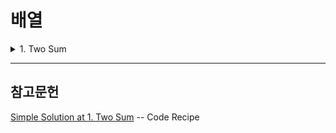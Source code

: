 # 배열

<details>
<summary>1. Two Sum</summary>
<br/>

**문제풀이 (1/2)**

처음 접근 방법은 시간복잡도 O(n^2)이었다.

```js
/**
 * @param {number[]} nums
 * @param {number} target
 * @return {number[]}
 */
var twoSum = function(nums, target) {
  for(let i = 0; i < nums.length; i++){
    for(let j = i + 1; j < nums.length; j++){          
      if((nums[i] + nums[j]) === target)
        return [i, j]
    }
  }
};
```
**문제풀이 (2/2)**

문제 안에 `Follow-up`을 보면, O(n^2) 내로 줄여보라는 추가 과제가 있었다.

O(n)으로 줄일 수 있었다.

```js
/**
 * @param {number[]} nums
 * @param {number} target
 * @return {number[]}
 */
var twoSum = function(nums, target) {
  const memory = {};
  
  for(let i = 0; i < nums.length; i++){
    const searchOne = target - nums[i];
    
    if(searchOne in memory)
      return [i, memory[searchOne]]
    
    memory[nums[i]] = i;    
  }
};
```

</details>
<hr/>

## 참고문헌

[Simple Solution at 1. Two Sum](https://www.code-recipe.com/post/two-sum) -- Code Recipe